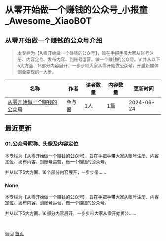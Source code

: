 # 从零开始做一个赚钱的公众号_小报童_Awesome_XiaoBOT

## 从零开始做一个赚钱的公众号介绍
> 本专栏为【从零开始做一个赚钱的公众号】，旨在手把手带大家从账号注册、内容定位、发布内容、到账号运营，做一个赚钱的公众号。\n并从以下5大方面、16部分内容展开，一步步带大家从零开始做公众号，开启新媒体副业变现的一大步。  
  


|名称|作者|读者数量|内容数量|更新时间|
|---|---|---|---|---|
|[从零开始做一个赚钱的公众号](https://xiaobot.net/p/yujiang288?refer=9c3f1c95-a052-465a-9902-f6d75080262a)|鱼与酱|1人|1篇|2024-06-24|

## 最近更新
### 01.公众号昵称、头像及内容定位

本专栏为【从零开始做一个赚钱的公众号】，旨在手把手带大家从账号注册、内容定位、发布内容、到账号运营，做一个赚钱的公众号。

并从以下5大方面、16个部分内容展开，一步步带......

### None

本专栏为【从零开始做一个赚钱的公众号】，旨在手把手带大家从账号注册、内容定位、发布内容、到账号运营，做一个赚钱的公众号。

并从以下5大方面、16部分内容展开，一步步带大家从零开始做公......


<a href="https://github.com/Reno9527/awesome-xiaobot" style="color: white; text-decoration: none;">awesome-xiaobot</a>

返回 [首页](../README.md)

